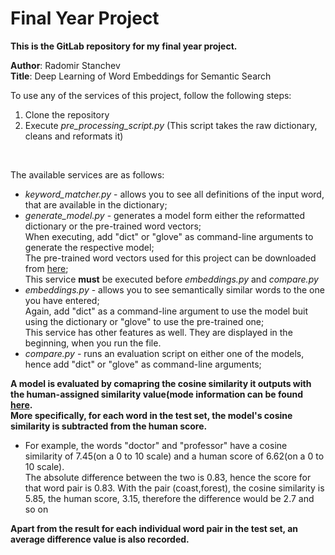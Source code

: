 # Final Year Project

**This is the GitLab repository for my final year project.**

**Author**: Radomir Stanchev  
**Title**: Deep Learning of Word Embeddings for Semantic Search  



To use any of the services of this project, follow the following steps:  
1.  Clone the repository
2.  Execute *pre_processing_script.py* (This script takes the raw dictionary, cleans and reformats it)

  
<br />
  
The available services are as follows:  
*  *keyword_matcher.py* - allows you to see all definitions of the input word, that are available in the dictionary;
*  *generate_model.py* - generates a model form either the reformatted dictionary or the pre-trained word vectors;  
When executing, add "dict" or "glove" as command-line arguments to generate the respective model;  
The pre-trained word vectors used for this project can be downloaded from [here](http://nlp.stanford.edu/data/glove.6B.zip);  
This service **must** be executed before *embeddings.py* and *compare.py*
*  *embeddings.py* - allows you to see semantically similar words to the one you have entered;  
Again, add "dict" as a command-line argument to use the model buit using the dictionary or "glove" to use the pre-trained one;  
This service has other features as well. They are displayed in the beginning, when you run the file.
*  *compare.py* - runs an evaluation script on either one of the models, hence add "dict" or "glove" as command-line arguments;  
  
**A model is evaluated by comapring the cosine similarity it outputs with the human-assigned similarity value(mode information can be found [here](http://www.cs.technion.ac.il/~gabr/resources/data/wordsim353/).**     
**More specifically, for each word in the test set, the model's cosine similarity is subtracted from the human score.**  

*  For example, the words "doctor" and "professor" have a cosine similarity of 7.45(on a 0 to 10 scale) and a human score of 6.62(on a 0 to 10 scale).  
The absolute difference between the two is 0.83, hence the score for that word pair is 0.83. With the pair (coast,forest), the cosine similarity is 5.85,
the human score, 3.15, therefore the difference would be 2.7 and so on

**Apart from the result for each individual word pair in the test set, an average difference value is also recorded.**  
